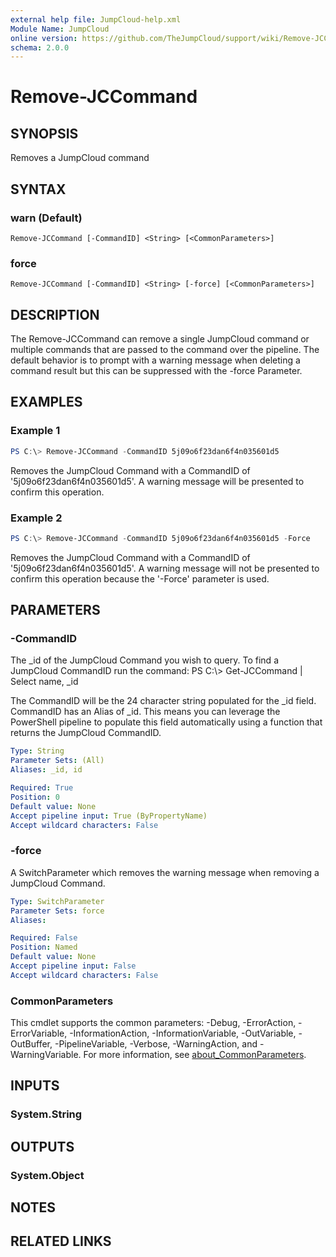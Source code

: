 ```yaml
---
external help file: JumpCloud-help.xml
Module Name: JumpCloud
online version: https://github.com/TheJumpCloud/support/wiki/Remove-JCCommand
schema: 2.0.0
---
```


# Remove-JCCommand

## SYNOPSIS
Removes a JumpCloud command

## SYNTAX

### warn (Default)
```
Remove-JCCommand [-CommandID] <String> [<CommonParameters>]
```

### force
```
Remove-JCCommand [-CommandID] <String> [-force] [<CommonParameters>]
```

## DESCRIPTION
The Remove-JCCommand can remove a single JumpCloud command or multiple commands that are passed to the command over the pipeline. The default behavior is to prompt with a warning message when deleting a command result but this can be suppressed with the -force Parameter.

## EXAMPLES

### Example 1
```powershell
PS C:\> Remove-JCCommand -CommandID 5j09o6f23dan6f4n035601d5
```

Removes the JumpCloud Command with a CommandID of '5j09o6f23dan6f4n035601d5'. A warning message will be presented to confirm this operation.

### Example 2
```powershell
PS C:\> Remove-JCCommand -CommandID 5j09o6f23dan6f4n035601d5 -Force
```

Removes the JumpCloud Command with a CommandID of '5j09o6f23dan6f4n035601d5'. A warning message will not be presented to confirm this operation because the '-Force' parameter is used.

## PARAMETERS

### -CommandID
The _id of the JumpCloud Command  you wish to query.
To find a JumpCloud CommandID run the command: PS C:\\\> Get-JCCommand | Select name, _id

The CommandID will be the 24 character string populated for the _id field.
CommandID has an Alias of _id.
This means you can leverage the PowerShell pipeline to populate this field automatically using a function that returns the JumpCloud CommandID.

```yaml
Type: String
Parameter Sets: (All)
Aliases: _id, id

Required: True
Position: 0
Default value: None
Accept pipeline input: True (ByPropertyName)
Accept wildcard characters: False
```

### -force
A SwitchParameter which removes the warning message when removing a JumpCloud Command.

```yaml
Type: SwitchParameter
Parameter Sets: force
Aliases:

Required: False
Position: Named
Default value: None
Accept pipeline input: False
Accept wildcard characters: False
```

### CommonParameters
This cmdlet supports the common parameters: -Debug, -ErrorAction, -ErrorVariable, -InformationAction, -InformationVariable, -OutVariable, -OutBuffer, -PipelineVariable, -Verbose, -WarningAction, and -WarningVariable. For more information, see [about_CommonParameters](http://go.microsoft.com/fwlink/?LinkID=113216).

## INPUTS

### System.String
## OUTPUTS

### System.Object
## NOTES

## RELATED LINKS
